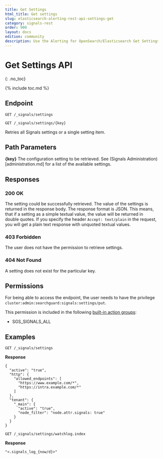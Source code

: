 ```yaml
---
title: Get Settings
html_title: Get settings
slug: elasticsearch-alerting-rest-api-settings-get
category: signals-rest
order: 900
layout: docs
edition: community
description: Use the Alerting for OpenSearch/Elasticsearch Get Settings API to retrieve the current Signals configuration
---
```


<!--- Copyright 2020 floragunn GmbH -->

# Get Settings API
{: .no_toc}

{% include toc.md %}



## Endpoint

```
GET /_signals/settings
```

```
GET /_signals/settings/{key}
```

Retries all Signals settings or a single setting item.

## Path Parameters

**{key}** The configuration setting to be retrieved. See (Signals Administration)[administration.md] for a list of the available settings.

## Responses

### 200 OK

The setting could be successfully retrieved. The value of the settings is returned in the response body. The response format is JSON. This means, that if a setting as a simple textual value, the value will be returned in double quotes. If you specify the header `Accept: text/plain` in the request, you will get a plain text response with unquoted textual values.

### 403 Forbidden

The user does not have the permission to retrieve settings.

### 404 Not Found

A setting does not exist for the particular key.

## Permissions

For being able to access the endpoint, the user needs to have the privilege `cluster:admin:searchguard:signals:settings/put`.

This permission is included in the following [built-in action groups](security_permissions.md):

* SGS\_SIGNALS\_ALL

## Examples

```
GET /_signals/settings
```

**Response**

```
{
  "active": "true",
  "http": {
    "allowed_endpoints": [
      "https://www.example.com/*",
      "https://intra.example.com/*"
    ]
  },
  "tenant": {
    "_main": {
      "active": "true",
      "node_filter": "node.attr.signals: true"
    }
  }
}
```

```
GET /_signals/settings/watchlog.index
```

**Response**

```
"<.signals_log_{now/d}>"
```


